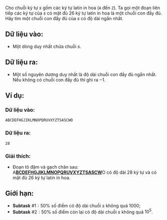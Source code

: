 Cho chuỗi ký tự $s$ gồm các ký tự latin in hoa (`A` đến `Z`). Ta gọi một đoạn liên tiếp các ký tự của $s$ có mặt đủ $26$ ký tự latin in hoa là một chuỗi con đầy đủ. Hãy tìm một chuỗi con đầy đủ của $s$ có độ dài ngắn nhất.

## Dữ liệu vào:
- Một dòng duy nhất chứa chuỗi $s$.

## Dữ liệu ra:
- Một số nguyên dương duy nhất là độ dài chuỗi con đầy đủ ngắn nhất. Nếu không có chuỗi con đầy đủ thì ghi ra $-1$.

## Ví dụ:
### Dữ liệu vào:
```
ABCDEFHGJIKLMNOPQRUVXYZTSASCWO
```

### Dữ liệu ra:
```
28
```

### Giải thích:
- Đoạn tô đậm và gạch chân sau: A<b><u>BCDEFHGJIKLMNOPQRUVXYZTSASCW</u></b>O có độ dài $28$ ký tự và có mặt đủ $26$ ký tự latin in hoa.

## Giới hạn:
- **Subtask** $\#1: 50\%$ số điểm có độ dài chuỗi $s$ không quá $1000$;
- **Subtask** $\#2: 50\%$ số điểm còn lại có độ dài chuỗi $s$ không quá $10^5$.